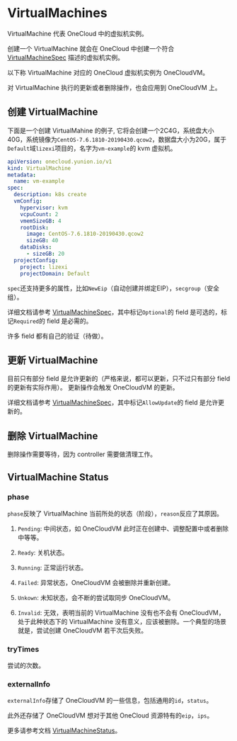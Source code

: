 # VirtualMachines

VirtualMachine 代表 OneCloud 中的虚拟机实例。

创建一个 VirtualMachine 就会在 OneCloud 中创建一个符合 [VirtualMachineSpec](../api/docs.md#onecloud.yunion.io/v1.VirtualMachineSpec) 描述的虚拟机实例。

以下称 VirtualMachine 对应的 OneCloud 虚拟机实例为 OneCloudVM。

对 VirtualMachine 执行的更新或者删除操作，也会应用到 OneCloudVM 上。

## 创建 VirtualMachine

下面是一个创建 VirtualMahine 的例子, 它将会创建一个2C4G，系统盘大小40G，系统镜像为`CentOS-7.6.1810-20190430.qcow2`，数据盘大小为20G，属于`Default`域`lizexi`项目的，名字为`vm-example`的 kvm 虚拟机。

```yaml
apiVersion: onecloud.yunion.io/v1
kind: VirtualMachine
metadata:
  name: vm-example
spec:
  description: k8s create
  vmConfig:
    hypervisor: kvm
    vcpuCount: 2
    vmemSizeGB: 4
    rootDisk:
      image: CentOS-7.6.1810-20190430.qcow2
      sizeGB: 40
    dataDisks:
      - sizeGB: 20
  projectConfig:
    project: lizexi
    projectDomain: Default
```
`spec`还支持更多的属性，比如`NewEip`（自动创建并绑定EIP），`secgroup`（安全组）。

详细文档请参考 [VirtualMachineSpec](../api/docs.md#onecloud.yunion.io/v1.VirtualMachineSpec)，其中标记`Optional`的 field 是可选的，标记`Required`的 field 是必需的。

许多 field 都有自己的验证（待做）。

## 更新 VirtualMachine

目前只有部分 field 是允许更新的（严格来说，都可以更新，只不过只有部分 field 的更新有实际作用）。
更新操作会触发 OneCloudVM 的更新。

详细文档请参考 [VirtualMachineSpec](../api/docs.md#onecloud.yunion.io/v1.VirtualMachineSpec)，其中标记`AllowUpdate`的 field 是允许更新的。

## 删除 VirtualMachine

删除操作需要等待，因为 controller 需要做清理工作。

## VirtualMachine Status

### phase 

`phase`反映了 VirtualMachine 当前所处的状态（阶段），`reason`反应了其原因。

1. `Pending`: 中间状态，如 OneCloudVM 此时正在创建中、调整配置中或者删除中等等。

2. `Ready`: 关机状态。

3. `Running`: 正常运行状态。

4. `Failed`: 异常状态，OneCloudVM 会被删除并重新创建。

5. `Unkown`: 未知状态，会不断的尝试取同步 OneCloudVM。

6. `Invalid`: 无效，表明当前的 VirtualMachine 没有也不会有 OneCloudVM，处于此种状态下的 VirtualMachine 没有意义，应该被删除。一个典型的场景就是，尝试创建 OneCloudVM 若干次后失败。

### tryTimes

尝试的次数。

### externalInfo

`externalInfo`存储了 OneCloudVM 的一些信息，包括通用的`id`，`status`。

此外还存储了 OneCloudVM 想对于其他 OneCloud 资源特有的`eip`，`ips`。

更多请参考文档 [VirtualMachineStatus](../api/docs.md#onecloud.yunion.io/v1.VirtualMachineStatus)。




